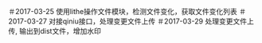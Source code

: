 ＃2017-03-25  使用lithe操作文件模块，检测文件变化，获取文件变化列表
＃2017-03-27  对接qiniu接口，处理变更文件上传
＃2017-03-29  处理变更文件上传, 输出到dist文件，增加水印